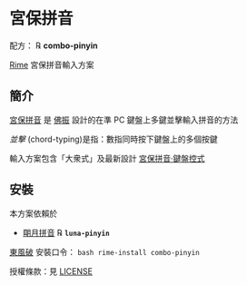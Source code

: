 # 宮保拼音

配方： ℞ **combo-pinyin**

[Rime](https://rime.im) 宮保拼音輸入方案

## 簡介

[宮保拼音](https://github.com/rime/home/wiki/ComboPinyin) 是 [佛振](https://github.com/lotem) 設計的在準 PC 鍵盤上多鍵並擊輸入拼音的方法

*並擊* (chord-typing)是指：數指同時按下鍵盤上的多個按鍵

輸入方案包含「大衆式」及最新設計 [宮保拼音·鍵盤控式](https://github.com/rime/home/wiki/ComboPinyinKBCon)

## 安裝

本方案依賴於

  - [朙月拼音](https://github.com/rime/rime-luna-pinyin) ℞ **`luna-pinyin`**

[東風破](https://github.com/rime/plum) 安裝口令： `bash rime-install combo-pinyin`

授權條款：見 [LICENSE](LICENSE)
